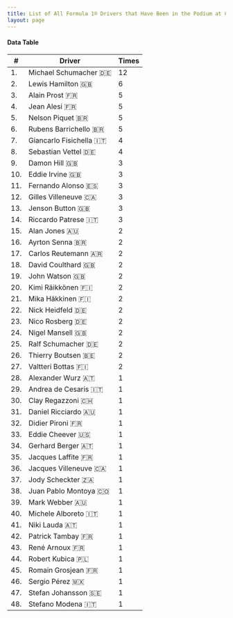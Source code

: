 ```yaml
---
title: List of All Formula 1® Drivers that Have Been in the Podium at Circuit Gilles Villeneuve
layout: page
---
```


<canvas id="chart" width="400" height="180"></canvas>
<script>
var data = {
    "datasets": [
        {
            "backgroundColor": "#f3a935",
            "borderColor": "#f68639",
            "borderWidth": 1,
            "data": [
                12.0,
                6.0,
                5.0,
                5.0,
                5.0,
                5.0,
                4.0,
                4.0,
                3.0,
                3.0,
                3.0,
                3.0,
                3.0,
                3.0,
                2.0,
                2.0,
                2.0,
                2.0,
                2.0,
                2.0,
                2.0,
                2.0,
                2.0,
                2.0,
                2.0,
                2.0,
                2.0,
                1.0,
                1.0,
                1.0,
                1.0,
                1.0,
                1.0,
                1.0,
                1.0,
                1.0,
                1.0,
                1.0,
                1.0,
                1.0,
                1.0,
                1.0,
                1.0,
                1.0,
                1.0,
                1.0,
                1.0,
                1.0
            ],
            "label": "Times"
        }
    ],
    "labels": [
        "Michael Schumacher 🇩🇪",
        "Lewis Hamilton 🇬🇧",
        "Alain Prost 🇫🇷",
        "Jean Alesi 🇫🇷",
        "Nelson Piquet 🇧🇷",
        "Rubens Barrichello 🇧🇷",
        "Giancarlo Fisichella 🇮🇹",
        "Sebastian Vettel 🇩🇪",
        "Damon Hill 🇬🇧",
        "Eddie Irvine 🇬🇧",
        "Fernando Alonso 🇪🇸",
        "Gilles Villeneuve 🇨🇦",
        "Jenson Button 🇬🇧",
        "Riccardo Patrese 🇮🇹",
        "Alan Jones 🇦🇺",
        "Ayrton Senna 🇧🇷",
        "Carlos Reutemann 🇦🇷",
        "David Coulthard 🇬🇧",
        "John Watson 🇬🇧",
        "Kimi Räikkönen 🇫🇮",
        "Mika Häkkinen 🇫🇮",
        "Nick Heidfeld 🇩🇪",
        "Nico Rosberg 🇩🇪",
        "Nigel Mansell 🇬🇧",
        "Ralf Schumacher 🇩🇪",
        "Thierry Boutsen 🇧🇪",
        "Valtteri Bottas 🇫🇮",
        "Alexander Wurz 🇦🇹",
        "Andrea de Cesaris 🇮🇹",
        "Clay Regazzoni 🇨🇭",
        "Daniel Ricciardo 🇦🇺",
        "Didier Pironi 🇫🇷",
        "Eddie Cheever 🇺🇸",
        "Gerhard Berger 🇦🇹",
        "Jacques Laffite 🇫🇷",
        "Jacques Villeneuve 🇨🇦",
        "Jody Scheckter 🇿🇦",
        "Juan Pablo Montoya 🇨🇴",
        "Mark Webber 🇦🇺",
        "Michele Alboreto 🇮🇹",
        "Niki Lauda 🇦🇹",
        "Patrick Tambay 🇫🇷",
        "René Arnoux 🇫🇷",
        "Robert Kubica 🇵🇱",
        "Romain Grosjean 🇫🇷",
        "Sergio Pérez 🇲🇽",
        "Stefan Johansson 🇸🇪",
        "Stefano Modena 🇮🇹"
    ]
};
var options = {
  legend: {
    display: false
  },
  scales: {
    xAxes: [{
      ticks: {
        beginAtZero: true,
        maxRotation: 180
      }
    }],
    yAxes: [{
      ticks: {
        beginAtZero: true
      }
    }]
  }
};
new Chart("chart", {
    data: data,
    type: 'bar',
    options: options
});
</script>



#### Data Table

| # | Driver | Times |
|--|--|--|
| 1. | Michael Schumacher 🇩🇪 | 12 |
| 2. | Lewis Hamilton 🇬🇧 | 6 |
| 3. | Alain Prost 🇫🇷 | 5 |
| 4. | Jean Alesi 🇫🇷 | 5 |
| 5. | Nelson Piquet 🇧🇷 | 5 |
| 6. | Rubens Barrichello 🇧🇷 | 5 |
| 7. | Giancarlo Fisichella 🇮🇹 | 4 |
| 8. | Sebastian Vettel 🇩🇪 | 4 |
| 9. | Damon Hill 🇬🇧 | 3 |
| 10. | Eddie Irvine 🇬🇧 | 3 |
| 11. | Fernando Alonso 🇪🇸 | 3 |
| 12. | Gilles Villeneuve 🇨🇦 | 3 |
| 13. | Jenson Button 🇬🇧 | 3 |
| 14. | Riccardo Patrese 🇮🇹 | 3 |
| 15. | Alan Jones 🇦🇺 | 2 |
| 16. | Ayrton Senna 🇧🇷 | 2 |
| 17. | Carlos Reutemann 🇦🇷 | 2 |
| 18. | David Coulthard 🇬🇧 | 2 |
| 19. | John Watson 🇬🇧 | 2 |
| 20. | Kimi Räikkönen 🇫🇮 | 2 |
| 21. | Mika Häkkinen 🇫🇮 | 2 |
| 22. | Nick Heidfeld 🇩🇪 | 2 |
| 23. | Nico Rosberg 🇩🇪 | 2 |
| 24. | Nigel Mansell 🇬🇧 | 2 |
| 25. | Ralf Schumacher 🇩🇪 | 2 |
| 26. | Thierry Boutsen 🇧🇪 | 2 |
| 27. | Valtteri Bottas 🇫🇮 | 2 |
| 28. | Alexander Wurz 🇦🇹 | 1 |
| 29. | Andrea de Cesaris 🇮🇹 | 1 |
| 30. | Clay Regazzoni 🇨🇭 | 1 |
| 31. | Daniel Ricciardo 🇦🇺 | 1 |
| 32. | Didier Pironi 🇫🇷 | 1 |
| 33. | Eddie Cheever 🇺🇸 | 1 |
| 34. | Gerhard Berger 🇦🇹 | 1 |
| 35. | Jacques Laffite 🇫🇷 | 1 |
| 36. | Jacques Villeneuve 🇨🇦 | 1 |
| 37. | Jody Scheckter 🇿🇦 | 1 |
| 38. | Juan Pablo Montoya 🇨🇴 | 1 |
| 39. | Mark Webber 🇦🇺 | 1 |
| 40. | Michele Alboreto 🇮🇹 | 1 |
| 41. | Niki Lauda 🇦🇹 | 1 |
| 42. | Patrick Tambay 🇫🇷 | 1 |
| 43. | René Arnoux 🇫🇷 | 1 |
| 44. | Robert Kubica 🇵🇱 | 1 |
| 45. | Romain Grosjean 🇫🇷 | 1 |
| 46. | Sergio Pérez 🇲🇽 | 1 |
| 47. | Stefan Johansson 🇸🇪 | 1 |
| 48. | Stefano Modena 🇮🇹 | 1 |
